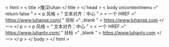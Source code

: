 < html >
< title >撸汉luhan </ title >
</ head >
< body  oncontextmenu =“ return false ” >
< p  风格 = “ 文本对齐：中心 ” > < 一个 HREF =“ https://www.luhanse.com/ ” 目标 =“ _blank ” > https://www.luhanse.com </ 一> </ p >
< p  风格 = “ 文本对齐：中心 ” > < 一个 HREF =“ https://www.luhantv.com/ ” 目标 =“ _blank ” > https://www.luhantv.com </ 一> </ p >
</ body > </ html >
